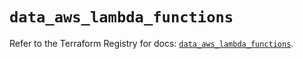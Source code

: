 # `data_aws_lambda_functions`

Refer to the Terraform Registry for docs: [`data_aws_lambda_functions`](https://registry.terraform.io/providers/hashicorp/aws/6.11.0/docs/data-sources/lambda_functions).
